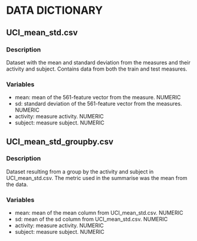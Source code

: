 # DATA DICTIONARY

## UCI_mean_std.csv

### Description

Dataset with the mean and standard deviation from the measures and their activity and subject. Contains data from both the train and test measures.

### Variables

-   mean: mean of the 561-feature vector from the measure. NUMERIC
-   sd: standard deviation of the 561-feature vector from the measures. NUMERIC
-   activity: measure activity. NUMERIC
-   subject: measure subject. NUMERIC

## UCI_mean_std_groupby.csv

### Description

Dataset resulting from a group by the activity and subject in UCI_mean_std.csv. The metric used in the summarise was the mean from the data.

### Variables

-   mean: mean of the mean column from UCI_mean_std.csv. NUMERIC
-   sd: mean of the sd column from UCI_mean_std.csv. NUMERIC
-   activity: measure activity. NUMERIC
-   subject: measure subject. NUMERIC
